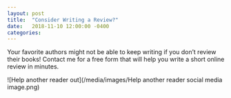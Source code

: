 ```yaml
---
layout: post
title:  "Consider Writing a Review?"
date:   2018-11-10 12:00:00 -0400
categories:
---
```

Your favorite authors might not be able to keep writing if you don’t review their books! Contact me for a free form that will help you write a short online review in minutes.

![Help another reader out](/media/images/Help another reader social media image.png)